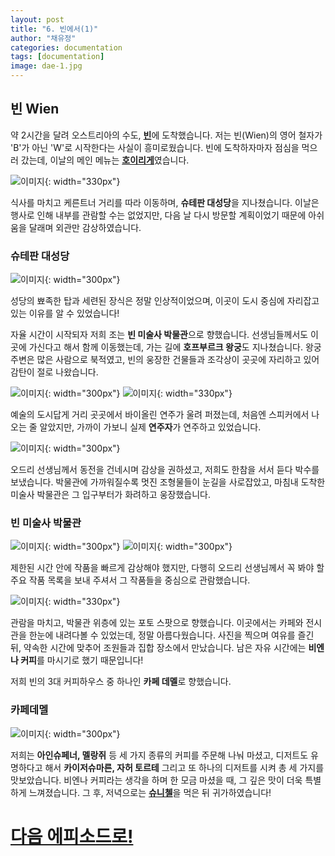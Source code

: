 ```yaml
---
layout: post
title: "6. 빈에서(1)"
author: "채유정"
categories: documentation
tags: [documentation]
image: dae-1.jpg
---
```


## 빈 Wien

약 2시간을 달려 오스트리아의 수도, [**빈**](https://travel.naver.com/overseas/ATVIE190454/city/summary)에 도착했습니다. 저는 빈(Wien)의 영어 철자가 'B'가 아닌 'W'로 시작한다는 사실이 흥미로웠습니다. 빈에 도착하자마자 점심을 먹으러 갔는데, 이날의 메인 메뉴는 [**호이리게**](https://y2ll5wxxx.github.io/at-zhoiri)였습니다.

![이미지](/assets/img/wien-1-2.jpg "빈"){: width="330px"}

식사를 마치고 케른트너 거리를 따라 이동하며, **슈테판 대성당**을 지나쳤습니다. 이날은 행사로 인해 내부를 관람할 수는 없었지만, 다음 날 다시 방문할 계획이었기 때문에 아쉬움을 달래며 외관만 감상하였습니다.

### 슈테판 대성당

![이미지](/assets/img/wien-1-6.jpg "슈테판 대성당"){: width="300px"}

성당의 뾰족한 탑과 세련된 장식은 정말 인상적이었으며, 이곳이 도시 중심에 자리잡고 있는 이유를 알 수 있었습니다!

자율 시간이 시작되자 저희 조는 **빈 미술사 박물관**으로 향했습니다. 선생님들께서도 이곳에 가신다고 해서 함께 이동했는데, 가는 길에 **호프부르크 왕궁**도 지나쳤습니다. 왕궁 주변은 많은 사람으로 북적였고, 빈의 웅장한 건물들과 조각상이 곳곳에 자리하고 있어 감탄이 절로 나왔습니다.

![이미지](/assets/img/wien-1-7.jpg "왕궁"){: width="300px"}
![이미지](/assets/img/wien-1-1.jpg "빈"){: width="330px"}

예술의 도시답게 거리 곳곳에서 바이올린 연주가 울려 퍼졌는데, 처음엔 스피커에서 나오는 줄 알았지만, 가까이 가보니 실제 **연주자**가 연주하고 있었습니다.

![이미지](/assets/img/play-1.jpg "연주"){: width="300px"}

오드리 선생님께서 동전을 건네시며 감상을 권하셨고, 저희도 한참을 서서 듣다 박수를 보냈습니다. 박물관에 가까워질수록 멋진 조형물들이 눈길을 사로잡았고, 마침내 도착한 미술사 박물관은 그 입구부터가 화려하고 웅장했습니다.

### 빈 미술사 박물관

![이미지](/assets/img/wien-1-3.jpg "빈 미술사 박물관"){: width="300px"}
![이미지](/assets/img/wien-1-4.jpg "빈 미술사 박물관"){: width="300px"}

제한된 시간 안에 작품을 빠르게 감상해야 했지만, 다행히 오드리 선생님께서 꼭 봐야 할 주요 작품 목록을 보내 주셔서 그 작품들을 중심으로 관람했습니다.

![이미지](/assets/img/mus-1.jpg "빈 미술사 박물관"){: width="330px"}

관람을 마치고, 박물관 위층에 있는 포토 스팟으로 향했습니다. 이곳에서는 카페와 전시관을 한눈에 내려다볼 수 있었는데, 정말 아름다웠습니다. 사진을 찍으며 여유를 즐긴 뒤, 약속한 시간에 맞추어 조원들과 집합 장소에서 만났습니다. 남은 자유 시간에는 **비엔나 커피**를 마시기로 했기 때문입니다!

저희 빈의 3대 커피하우스 중 하나인 **카페 데멜**로 향했습니다.

### 카페데멜

![이미지](/assets/img/wien-1-5.jpg "카페데멜"){: width="300px"}

저희는 **아인슈페너, 멜랑쥐** 등 세 가지 종류의 커피를 주문해 나눠 마셨고, 디저트도 유명하다고 해서 **카이저슈마른, 자허 토르테** 그리고 또 하나의 디저트를 시켜 총 세 가지를 맛보았습니다. 비엔나 커피라는 생각을 하며 한 모금 마셨을 때, 그 깊은 맛이 더욱 특별하게 느껴졌습니다. 그 후, 저녁으로는 [**슈니첼**](https://y2ll5wxxx.github.io/at-zzsunuchell)을 먹은 뒤 귀가하였습니다!

# [다음 에피소드로!](https://y2ll5wxxx.github.io/at-wien-2)

